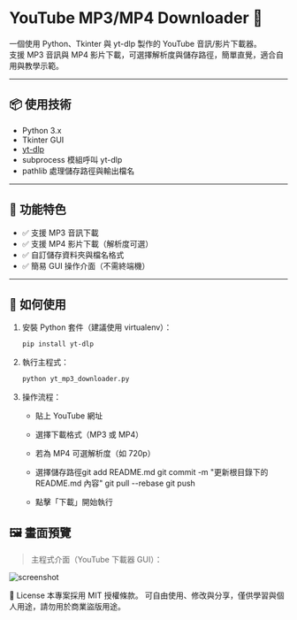 # YouTube MP3/MP4 Downloader 🎵

一個使用 Python、Tkinter 與 yt-dlp 製作的 YouTube 音訊/影片下載器。  
支援 MP3 音訊與 MP4 影片下載，可選擇解析度與儲存路徑，簡單直覺，適合自用與教學示範。

---

## 📦 使用技術

- Python 3.x
- Tkinter GUI
- [yt-dlp](https://github.com/yt-dlp/yt-dlp)
- subprocess 模組呼叫 yt-dlp
- pathlib 處理儲存路徑與輸出檔名

---

## 🌟 功能特色

- ✅ 支援 MP3 音訊下載
- ✅ 支援 MP4 影片下載（解析度可選）
- ✅ 自訂儲存資料夾與檔名格式
- ✅ 簡易 GUI 操作介面（不需終端機）

---

## 🚀 如何使用

1. 安裝 Python 套件（建議使用 virtualenv）：
   ```bash
   pip install yt-dlp
2. 執行主程式：
   ```bash
   python yt_mp3_downloader.py
3. 操作流程：
   - 貼上 YouTube 網址
   - 選擇下載格式（MP3 或 MP4）
   - 若為 MP4 可選解析度（如 720p）
   - 選擇儲存路徑git add README.md
git commit -m "更新根目錄下的 README.md 內容"
git pull --rebase
git push


   - 點擊「下載」開始執行

## 🖼️ 畫面預覽

> 主程式介面（YouTube 下載器 GUI）：

![screenshot](screenshot.png)


📄 License
本專案採用 MIT 授權條款。
可自由使用、修改與分享，僅供學習與個人用途，請勿用於商業盜版用途。
